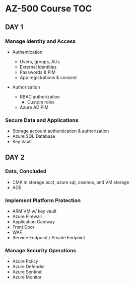 # AZ-500 Course TOC

## DAY 1

### Manage Identity and Access

* Authentication
  * Users, groups, AUs
  * External identities
  * Passwords & PIM
  * App registrations & consent

* Authorization
  * RBAC authorization
    * Custom roles
  * Azure AD PIM

### Secure Data and Applications

* Storage account authentication & authorization
* Azure SQL Database
* Key Vault






## DAY 2

### Data, Concluded

* CMK in storage acct, azure sql, cosmos, and VM storage
* ADE

### Implement Platform Protection

* ARM VM w/ key vault
* Azure Firewall
* Application Gateway
* Front Door
* WAF
* Service Endpoint / Private Endpoint

### Manage Security Operations

* Azure Policy
* Azure Defender
* Azure Sentinel
* Azure Monitor
